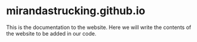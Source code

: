 # mirandastrucking.github.io
 This is the documentation to the website. Here we will write the contents of the website to be added in our code.
